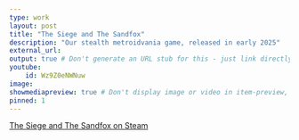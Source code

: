 ```yaml
---
type: work
layout: post
title: "The Siege and The Sandfox"
description: "Our stealth metroidvania game, released in early 2025"
external_url:
output: true # Don't generate an URL stub for this - just link directly to external_url from projects index
youtube: 
    id: Wz9Z0eNWNuw
image: 
showmediapreview: true # Don't display image or video in item-preview, even if present
pinned: 1
---
```


[The Siege and The Sandfox on Steam](https://store.steampowered.com/app/653060/The_Siege_and_the_Sandfox/)